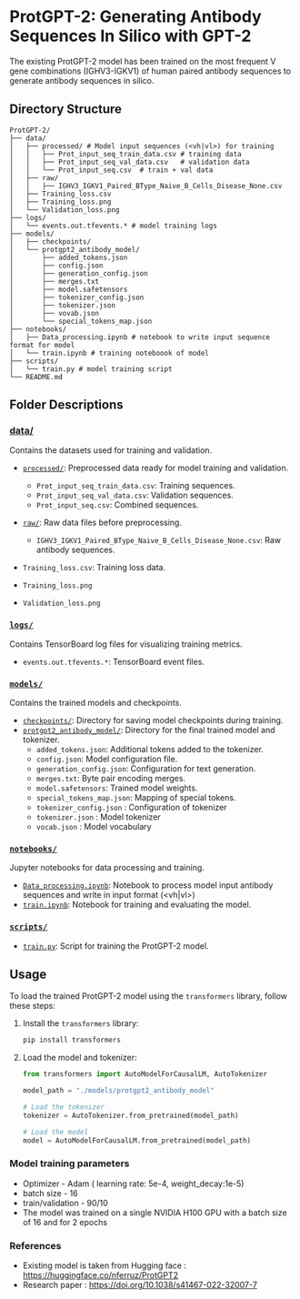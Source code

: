 # ProtGPT-2: Generating Antibody Sequences In Silico with GPT-2

The existing ProtGPT-2 model has been trained on the most frequent V gene combinations (IGHV3-IGKV1) of human paired antibody sequences to generate antibody sequences in silico.

## Directory Structure

```
ProtGPT-2/
├── data/
│   ├── processed/ # Model input sequences (<vh|vl>) for training
│   │   ├── Prot_input_seq_train_data.csv # training data
│   │   ├── Prot_input_seq_val_data.csv   # validation data
│   │   └── Prot_input_seq.csv  # train + val data
│   ├── raw/
│   │   ├── IGHV3_IGKV1_Paired_BType_Naive_B_Cells_Disease_None.csv
│   ├── Training_loss.csv
│   ├── Training_loss.png
│   └── Validation_loss.png
├── logs/
│   └── events.out.tfevents.* # model training logs
├── models/
│   ├── checkpoints/
│   └── protgpt2_antibody_model/
│       ├── added_tokens.json
│       ├── config.json
│       ├── generation_config.json
│       ├── merges.txt
│       ├── model.safetensors
│       ├── tokenizer_config.json
│       ├── tokenizer.json
│       ├── vovab.json
│       └── special_tokens_map.json
├── notebooks/
│   ├── Data_processing.ipynb # notebook to write input sequence format for model
│   └── train.ipynb # training noteboook of model
├── scripts/
│   └── train.py # model training script 
└── README.md

```

## Folder Descriptions

### [data/](./data)
Contains the datasets used for training and validation.

- [`processed/`](./data/processed): Preprocessed data ready for model training and validation.
  - `Prot_input_seq_train_data.csv`: Training sequences.
  - `Prot_input_seq_val_data.csv`: Validation sequences.
  - `Prot_input_seq.csv`: Combined sequences.
  
- [`raw/`](./data/raw): Raw data files before preprocessing.
  - `IGHV3_IGKV1_Paired_BType_Naive_B_Cells_Disease_None.csv`: Raw antibody sequences.
- `Training_loss.csv`: Training loss data.
- `Training_loss.png`
- `Validation_loss.png`

### [`logs/`](./logs)
Contains TensorBoard log files for visualizing training metrics.

- `events.out.tfevents.*`: TensorBoard event files.

### [`models/`](./models)
Contains the trained models and checkpoints.

- [`checkpoints/`](./models/checkpoints): Directory for saving model checkpoints during training.
- [`protgpt2_antibody_model/`](./models/protgpt2_antibody_model/): Directory for the final trained model and tokenizer.
  - `added_tokens.json`: Additional tokens added to the tokenizer.
  - `config.json`: Model configuration file.
  - `generation_config.json`: Configuration for text generation.
  - `merges.txt`: Byte pair encoding merges.
  - `model.safetensors`: Trained model weights.
  - `special_tokens_map.json`: Mapping of special tokens.
  - `tokenizer_config.json` : Configuration of tokenizer
  - `tokenizer.json` : Model tokenizer
  - `vocab.json` : Model vocabulary

### [`notebooks/`](./notebooks/)
Jupyter notebooks for data processing and training.

- [`Data_processing.ipynb`](./notebooks/Data_processing.ipynb): Notebook to process model input antibody sequences and write in input format (<vh|vl>)
- [`train.ipynb`](./notebooks/train.ipynb): Notebook for training and evaluating the model.

### [`scripts/`](./scripts/)

- [`train.py`](./scripts/train.py): Script for training the ProtGPT-2 model.

## Usage

To load the trained ProtGPT-2 model using the `transformers` library, follow these steps:

1. Install the `transformers` library:
    ```sh
    pip install transformers
    ```

2. Load the model and tokenizer:
    ```python
    from transformers import AutoModelForCausalLM, AutoTokenizer

    model_path = "./models/protgpt2_antibody_model"

    # Load the tokenizer
    tokenizer = AutoTokenizer.from_pretrained(model_path)

    # Load the model
    model = AutoModelForCausalLM.from_pretrained(model_path)


### Model training parameters 
* Optimizer - Adam ( learning rate: 5e-4, weight_decay:1e-5)
* batch size -  16
* train/validation - 90/10
* The model was trained on a single NVIDIA H100 GPU with a batch size of 16 and for 2 epochs

### References
- Existing model is taken from Hugging face : https://huggingface.co/nferruz/ProtGPT2
- Research paper : https://doi.org/10.1038/s41467-022-32007-7





